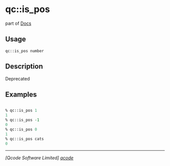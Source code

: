qc::is_pos
==========

part of [Docs](../index.md)

Usage
-----
`qc::is_pos number`

Description
-----------
Deprecated

Examples
--------
```tcl

% qc::is_pos 1
1
% qc::is_pos -1
0
% qc::is_pos 0
1
% qc::is_pos cats
0
```

----------------------------------
*[Qcode Software Limited] [qcode]*

[qcode]: http://www.qcode.co.uk "Qcode Software"